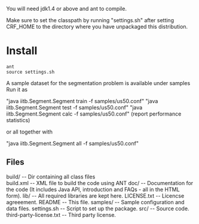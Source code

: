 You will need jdk1.4 or above and ant to compile.



Make sure to set the classpath by running "settings.sh" after
setting CRF_HOME to the directory where you have unpackaged this distribution.

# Install

```
ant
source settings.sh
```


A sample dataset for the segmentation problem is available under samples
Run it as 
 
"java iitb.Segment.Segment train -f samples/us50.conf"
"java iitb.Segment.Segment test -f samples/us50.conf"
"java iitb.Segment.Segment calc -f samples/us50.conf" (report performance statistics)

or all together with

"java iitb.Segment.Segment all -f samples/us50.conf"

Files
-----

build/	-- Dir containing all class files  
build.xml -- XML file to build the code using ANT
doc/ -- Documentation for the code (It includes Java API, introduction and FAQs - all in the HTML form).
lib/ -- All required libraries are kept here.
LICENSE.txt -- Licencse agreeement.
README -- This file.
samples/ -- Sample configuration and data files.
settings.sh -- Script to set up the package.
src/ -- Source code.
third-party-license.txt -- Third party license.
